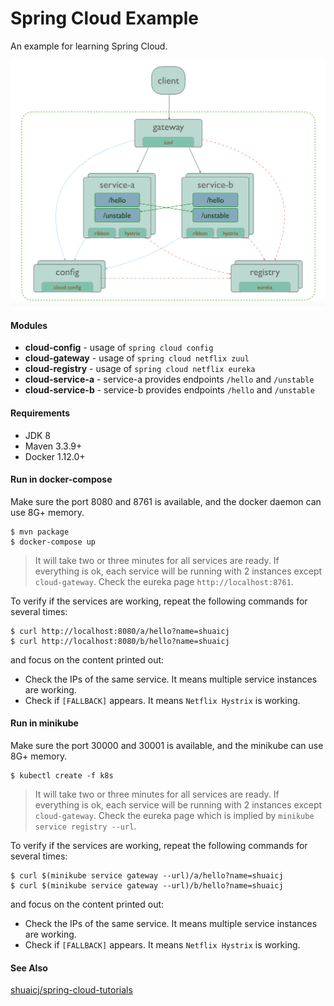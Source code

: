 # Spring Cloud Example

An example for learning Spring Cloud.

![Overview](overview.png?raw=true "Overview")

#### Modules
- **cloud-config** - usage of `spring cloud config`
- **cloud-gateway** - usage of `spring cloud netflix zuul`
- **cloud-registry** - usage of `spring cloud netflix eureka`
- **cloud-service-a** - service-a provides endpoints `/hello` and `/unstable`
- **cloud-service-b** - service-b provides endpoints `/hello` and `/unstable`

#### Requirements
- JDK 8
- Maven 3.3.9+
- Docker 1.12.0+

#### Run in docker-compose
Make sure the port 8080 and 8761 is available, and the docker daemon can use 8G+ memory.
```
$ mvn package
$ docker-compose up
```

> It will take two or three minutes for all services are ready.
> If everything is ok, each service will be running with 2 instances except `cloud-gateway`.
> Check the eureka page `http://localhost:8761`.

To verify if the services are working, repeat the following commands for several times:
```
$ curl http://localhost:8080/a/hello?name=shuaicj
$ curl http://localhost:8080/b/hello?name=shuaicj
```
and focus on the content printed out:
- Check the IPs of the same service. It means multiple service instances are working.
- Check if `[FALLBACK]` appears. It means `Netflix Hystrix` is working.

#### Run in minikube
Make sure the port 30000 and 30001 is available, and the minikube can use 8G+ memory.
```
$ kubectl create -f k8s
```

> It will take two or three minutes for all services are ready.
> If everything is ok, each service will be running with 2 instances except `cloud-gateway`.
> Check the eureka page which is implied by `minikube service registry --url`.

To verify if the services are working, repeat the following commands for several times:
```
$ curl $(minikube service gateway --url)/a/hello?name=shuaicj
$ curl $(minikube service gateway --url)/b/hello?name=shuaicj
```
and focus on the content printed out:
- Check the IPs of the same service. It means multiple service instances are working.
- Check if `[FALLBACK]` appears. It means `Netflix Hystrix` is working.

#### See Also
[shuaicj/spring-cloud-tutorials](https://github.com/shuaicj/spring-cloud-tutorials)
